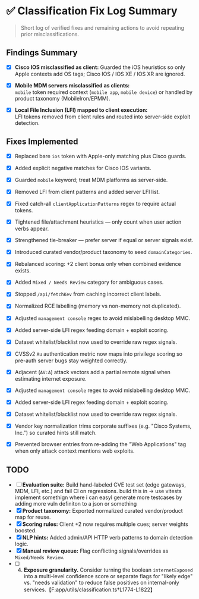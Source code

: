 # ✅ Classification Fix Log Summary

> Short log of verified fixes and remaining actions to avoid repeating prior misclassifications.

## Findings Summary
- [x] **Cisco IOS misclassified as client:** Guarded the iOS heuristics so only Apple contexts add OS tags; Cisco IOS / IOS XE / IOS XR are ignored.

- [x] **Mobile MDM servers misclassified as clients:**  
  `mobile` token required context (`mobile app`, `mobile device`) or handled by product taxonomy (MobileIron/EPMM).

- [x] **Local File Inclusion (LFI) mapped to client execution:**  
  LFI tokens removed from client rules and routed into server-side exploit detection.

## Fixes Implemented
- [x] Replaced bare `ios` token with Apple-only matching plus Cisco guards.
- [x] Added explicit negative matches for Cisco IOS variants.
- [x] Guarded `mobile` keyword; treat MDM platforms as server-side.  
- [x] Removed LFI from client patterns and added server LFI list.  
- [x] Fixed catch-all `clientApplicationPatterns` regex to require actual tokens.  
- [x] Tightened file/attachment heuristics — only count when user action verbs appear.  
- [x] Strengthened tie-breaker — prefer server if equal or server signals exist.  
- [x] Introduced curated vendor/product taxonomy to seed `domainCategories`.  
- [x] Rebalanced scoring: +2 client bonus only when combined evidence exists.  
- [x] Added `Mixed / Needs Review` category for ambiguous cases.  
- [x] Stopped `/api/fetchKev` from caching incorrect client labels.  
- [x] Normalized RCE labelling (memory vs non-memory not duplicated).  
- [x] Adjusted `management console` regex to avoid mislabelling desktop MMC.  
- [x] Added server-side LFI regex feeding domain + exploit scoring.
- [x] Dataset whitelist/blacklist now used to override raw regex signals.
- [x] CVSSv2 `Au` authentication metric now maps into privilege scoring so pre-auth server bugs stay weighted correctly.
- [x] Adjacent (`AV:A`) attack vectors add a partial remote signal when estimating internet exposure.
- [x] Adjusted `management console` regex to avoid mislabelling desktop MMC.
- [x] Added server-side LFI regex feeding domain + exploit scoring.
- [x] Dataset whitelist/blacklist now used to override raw regex signals.
- [x] Vendor key normalization trims corporate suffixes (e.g. "Cisco Systems, Inc.") so curated hints still match.
- [x] Prevented browser entries from re-adding the "Web Applications" tag when only attack context mentions web exploits.


## TODO 

- [ ] **Evaluation suite:** Build hand-labeled CVE test set (edge gateways, MDM, LFI, etc.) and fail CI on regressions. build this in -> use vitests implement somethign where i can easyl generate more testcases by adding more vuln definiton to a json or something
- [x] **Product taxonomy:** Exported normalized curated vendor/product map for reuse.
- [x] **Scoring rules:** Client +2 now requires multiple cues; server weights boosted.
- [x] **NLP hints:** Added admin/API HTTP verb patterns to domain detection logic.
- [x] **Manual review queue:** Flag conflicting signals/overrides as `Mixed/Needs Review`.
- [ ] 4. **Exposure granularity.** Consider turning the boolean `internetExposed` into a multi-level confidence score or separate flags for "likely edge" vs. "needs validation" to reduce false positives on internal-only services.【F:app/utils/classification.ts†L1774-L1822】
